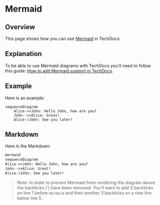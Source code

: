 # Mermaid

## Overview

This page shows how you can use [Mermaid](https://mermaid.js.org/intro/) in TechDocs.

## Explanation

To be able to use Mermaid diagrams with TechDocs you'll need to follow this guide: [How to add Mermaid support in TechDocs](https://backstage.io/docs/features/techdocs/how-to-guides#how-to-add-mermaid-support-in-techdocs).

## Example

Here is an example:

```mermaid
sequenceDiagram
    Alice->>John: Hello John, how are you?
    John-->>Alice: Great!
    Alice-)John: See you later!
```

## Markdown

Here is the Markdown:

```markdown
mermaid
sequenceDiagram
Alice->>John: Hello John, how are you?
John-->>Alice: Great!
Alice-)John: See you later!
```

> Note: in order to prevent Mermaid from rendering the diagram above the backticks (\`) have been removed. You'll want to add 3 backticks on line 1 before `mermaid` and then another 3 backticks on a new line below line 5.
